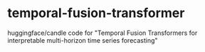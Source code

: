 # temporal-fusion-transformer
huggingface/candle code for "Temporal Fusion Transformers for interpretable multi-horizon time series forecasting"
